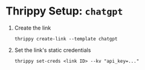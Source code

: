 # Thrippy Setup: `chatgpt`

1. Create the link

   ```shell
   thrippy create-link --template chatgpt
   ```

2. Set the link's static credentials

   ```shell
   thrippy set-creds <link ID> --kv "api_key=..."
   ```
